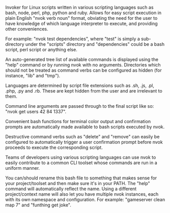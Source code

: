 Invoker for Linux scripts written in various scripting languages such as bash, node, perl, php, python and ruby. Allows for easy script execution in plain English "nvok verb noun" format, obviating the need for the user to have knowledge of which language interpreter to execute, and providing other conveniences.

For example: "nvok test dependencies", where "test" is simply a sub-directory under the "scripts" directory and "dependencies" could be a bash script, perl script or anything else.

An auto-generated tree list of available commands is displayed using the "help" command or by running nvok with no arguments. Directories which should not be treated as command verbs can be configured as hidden (for instance, "lib" and "tmp").

Languages are determined by script file extensions such as .sh, .js, .pl, .php, .py and .rb. These are kept hidden from the user and are irrelevant to them.

Command line arguments are passed through to the final script like so: "nvok get users 42 84 1337".

Convenient bash functions for terminal color output and confirmation prompts are automatically made available to bash scripts executed by nvok.

Destructive command verbs such as "delete" and "remove" can easily be configured to automatically trigger a user confirmation prompt before nvok proceeds to execute the corresponding script.

Teams of developers using various scripting languages can use nvok to easily contribute to a common CLI toolset whose commands are run in a uniform manner.

You can/should rename this bash file to something that makes sense for your project/toolset and then make sure it's in your PATH. The "help" command will automatically reflect the name. Using a different project/context name will also let you have multiple nvok instances, each with its own namespace and configuration. For example: "gameserver clean map 7" and "funthing get joke".
